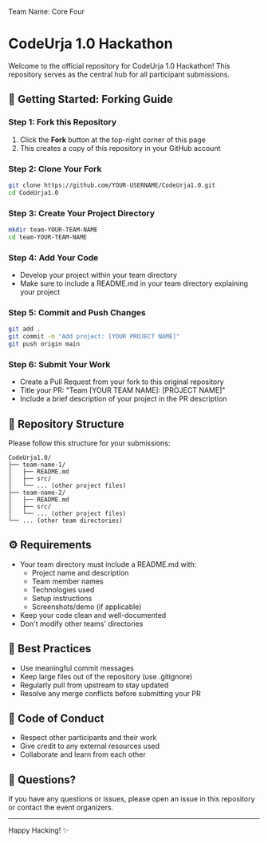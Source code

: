 Team Name: Core Four

# CodeUrja 1.0 Hackathon

Welcome to the official repository for CodeUrja 1.0 Hackathon! This repository serves as the central hub for all participant submissions.

## 🚀 Getting Started: Forking Guide

### Step 1: Fork this Repository
1. Click the **Fork** button at the top-right corner of this page
2. This creates a copy of this repository in your GitHub account

### Step 2: Clone Your Fork
```bash
git clone https://github.com/YOUR-USERNAME/CodeUrja1.0.git
cd CodeUrja1.0
```

### Step 3: Create Your Project Directory
```bash
mkdir team-YOUR-TEAM-NAME
cd team-YOUR-TEAM-NAME
```

### Step 4: Add Your Code
- Develop your project within your team directory
- Make sure to include a README.md in your team directory explaining your project

### Step 5: Commit and Push Changes
```bash
git add .
git commit -m "Add project: [YOUR PROJECT NAME]"
git push origin main
```

### Step 6: Submit Your Work
- Create a Pull Request from your fork to this original repository
- Title your PR: "Team [YOUR TEAM NAME]: [PROJECT NAME]"
- Include a brief description of your project in the PR description

## 📂 Repository Structure
Please follow this structure for your submissions:
```
CodeUrja1.0/
├── team-name-1/
│   ├── README.md
│   ├── src/
│   └── ... (other project files)
├── team-name-2/
│   ├── README.md
│   ├── src/
│   └── ... (other project files)
└── ... (other team directories)
```

## ⚙️ Requirements
- Your team directory must include a README.md with:
  - Project name and description
  - Team member names
  - Technologies used
  - Setup instructions
  - Screenshots/demo (if applicable)
- Keep your code clean and well-documented
- Don't modify other teams' directories

## 🌟 Best Practices
- Use meaningful commit messages
- Keep large files out of the repository (use .gitignore)
- Regularly pull from upstream to stay updated
- Resolve any merge conflicts before submitting your PR

## 🤝 Code of Conduct
- Respect other participants and their work
- Give credit to any external resources used
- Collaborate and learn from each other

## 📝 Questions?
If you have any questions or issues, please open an issue in this repository or contact the event organizers.

---

Happy Hacking! ✨